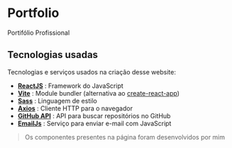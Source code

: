 # Portfolio

Portifólio Profissional

## Tecnologias usadas

Tecnologias e serviços usados na criação desse website:

- [**ReactJS**](https://reactjs.org/) : Framework do JavaScript
- [**Vite**](https://vitejs.dev/) : Module bundler (alternativa ao [create-react-app](https://github.com/facebook/create-react-app))
- [**Sass**](https://sass-lang.com/) : Linguagem de estilo
- [**Axios**](https://axios-http.com/) : Cliente HTTP para o navegador
- [**GitHub API**](https://docs.github.com/en/rest) : API para buscar repositórios no GitHub
- [**EmailJs**](https://www.emailjs.com/) : Serviço para enviar e-mail com JavaScript

> Os componentes presentes na página foram desenvolvidos por mim
